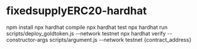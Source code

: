 # fixedsupplyERC20-hardhat
npm install
npx hardhat compile
npx hardhat test
npx hardhat run scripts/deploy_goldtoken.js --network testnet
npx hardhat verify --constructor-args scripts/argument.js --network testnet {contract_address} 